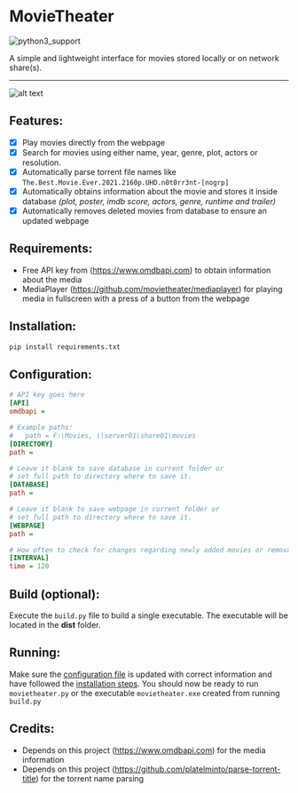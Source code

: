 # MovieTheater
![python3_support](https://img.shields.io/badge/Python-3-blue.svg "Python 3")

A simple and lightweight interface for movies stored locally or on network share(s).

---
![alt text](https://i.imgur.com/3nmawYo.gif)

## Features:
- [x] Play movies directly from the webpage
- [x] Search for movies using either name, year, genre, plot, actors or resolution.
- [x] Automatically parse torrent file names like `The.Best.Movie.Ever.2021.2160p.UHD.n0t0rr3nt-[nogrp]`
- [x] Automatically obtains information about the movie and stores it inside database _(plot, poster, imdb score, actors, genre, runtime and trailer)_
- [x] Automatically removes deleted movies from database to ensure an updated webpage

## Requirements:
* Free API key from (https://www.omdbapi.com) to obtain information about the media
* MediaPlayer (https://github.com/movietheater/mediaplayer) for playing media in fullscreen with a press of a button from the webpage

## Installation:
```python
pip install requirements.txt
```
## Configuration:
```ini
# API key goes here
[API]
omdbapi = 

# Example paths:
#   path = F:\Movies, \\server01\share01\movies
[DIRECTORY]
path = 

# Leave it blank to save database in current folder or
# set full path to directory where to save it.
[DATABASE]
path = 

# Leave it blank to save webpage in current folder or
# set full path to directory where to save it.
[WEBPAGE]
path = 

# How often to check for changes regarding newly added movies or removals.
[INTERVAL]
time = 120
```

## Build (optional):
Execute the `build.py` file to build a single executable. The executable will be located in the **dist** folder.

## Running:
Make sure the [configuration file](#configuration) is updated with correct information and have followed the [installation steps](#installation). You should now be ready to run `movietheater.py` or the executable `movietheater.exe` created from running `build.py`

## Credits:
* Depends on this project (https://www.omdbapi.com) for the media information
* Depends on this project (https://github.com/platelminto/parse-torrent-title) for the torrent name parsing

